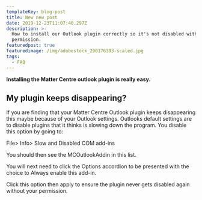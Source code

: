 ```yaml
---
templateKey: blog-post
title: New new post
date: 2019-12-23T11:07:40.297Z
description: >-
  How to install our Outlook plugin correctly so it's not disabled without your
  permission.
featuredpost: true
featuredimage: /img/adobestock_290176393-scaled.jpg
tags:
  - FAQ
---
```

**Installing the Matter Centre outlook plugin is really easy.**



## My plugin keeps disappearing?

If you are finding that your Matter Centre Outlook plugin keeps disappearing this maybe because of your Outlook settings. Outlooks default settings are to disable plugins that it thinks is slowing down the program. You disable this option by going to:

File> Info> Slow and Disabled COM add-ins

You should then see the MCOutlookAddin in this list.

You will next need to click the Options accordion to be presented with the choice to Always enable this add-in.

Click this option then apply to ensure the plugin never gets disabled again without your permission.

